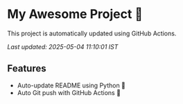 # My Awesome Project 🚀

This project is automatically updated using GitHub Actions.

_Last updated: 2025-05-04 11:10:01 IST_

## Features
- Auto-update README using Python 🐍
- Auto Git push with GitHub Actions 🤖
